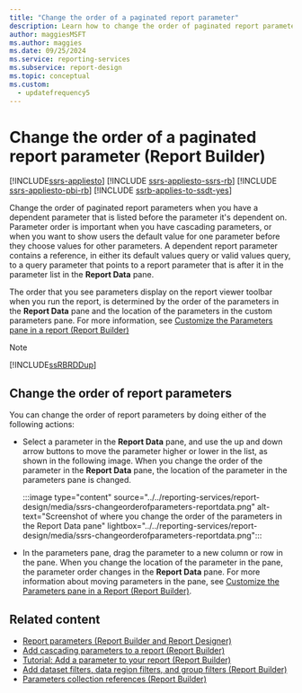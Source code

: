 ```yaml
---
title: "Change the order of a paginated report parameter"
description: Learn how to change the order of paginated report parameters when you have a dependent parameter that is listed out of order in Report Builder.
author: maggiesMSFT
ms.author: maggies
ms.date: 09/25/2024
ms.service: reporting-services
ms.subservice: report-design
ms.topic: conceptual
ms.custom:
  - updatefrequency5
---
```

# Change the order of a paginated report parameter (Report Builder)

[!INCLUDE[ssrs-appliesto](../../includes/ssrs-appliesto.md)] [!INCLUDE [ssrs-appliesto-ssrs-rb](../../includes/ssrs-appliesto-ssrs-rb.md)] [!INCLUDE [ssrs-appliesto-pbi-rb](../../includes/ssrs-appliesto-pbi-rb.md)] [!INCLUDE [ssrb-applies-to-ssdt-yes](../../includes/ssrb-applies-to-ssdt-yes.md)]

  Change the order of paginated report parameters when you have a dependent parameter that is listed before the parameter it's dependent on. Parameter order is important when you have cascading parameters, or when you want to show users the default value for one parameter before they choose values for other parameters. A dependent report parameter contains a reference, in either its default values query or valid values query, to a query parameter that points to a report parameter that is after it in the parameter list in the **Report Data** pane.  
  
 The order that you see parameters display on the report viewer toolbar when you run the report, is determined by the order of the parameters in the **Report Data** pane and the location of the parameters in the custom parameters pane. For more information, see [Customize the Parameters pane in a report &#40;Report Builder&#41;](../../reporting-services/report-design/customize-the-parameters-pane-in-a-report-report-builder.md)  
  
> [!NOTE]  
>  [!INCLUDE[ssRBRDDup](../../includes/ssrbrddup-md.md)]  
  
## Change the order of report parameters  
  
You can change the order of report parameters by doing either of the following actions:  
  
-   Select a parameter in the **Report Data** pane, and use the up and down arrow buttons to move the parameter higher or lower in the list, as shown in the following image. When you change the order of the parameter in the **Report Data** pane, the location of the parameter in the parameters pane is changed.  
  
     :::image type="content" source="../../reporting-services/report-design/media/ssrs-changeorderofparameters-reportdata.png" alt-text="Screenshot of where you change the order of the parameters in the Report Data pane" lightbox="../../reporting-services/report-design/media/ssrs-changeorderofparameters-reportdata.png":::
  
-   In the parameters pane, drag the parameter to a new column or row in the pane. When you change the location of the parameter in the pane, the parameter order changes in the **Report Data** pane. For more information about moving parameters in the pane, see [Customize the Parameters pane in a Report &#40;Report Builder&#41;](../../reporting-services/report-design/customize-the-parameters-pane-in-a-report-report-builder.md).  
  
## Related content

- [Report parameters &#40;Report Builder and Report Designer&#41;](../../reporting-services/report-design/report-parameters-report-builder-and-report-designer.md)
- [Add cascading parameters to a report &#40;Report Builder&#41;](../../reporting-services/report-design/add-cascading-parameters-to-a-report-report-builder-and-ssrs.md)
- [Tutorial: Add a parameter to your report &#40;Report Builder&#41;](../../reporting-services/tutorial-add-a-parameter-to-your-report-report-builder.md)
- [Add dataset filters, data region filters, and group filters &#40;Report Builder&#41;](../../reporting-services/report-design/add-dataset-filters-data-region-filters-and-group-filters.md)
- [Parameters collection references &#40;Report Builder&#41;](../../reporting-services/report-design/built-in-collections-parameters-collection-references-report-builder.md)
